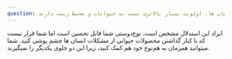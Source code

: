 ```yaml
---
question: مسائل حقوق بشریِ انسان ها، اولویت بسیار بالاتری نسبت به حیوانات و محیط زیست دارند
---
```

ایراد این استدلال مشخص است. نوع‌دوستی شما قابل تحسین است اما شما قرار نیست که با کنار گذاشتن محصولات حیوانی از مشکلات انسان ها چشم پوشی کنید. شما میتوانید همزمان به هم‌نوع خود هم کمک کنید، زیرا این دو جلوی یکدیگر را نمیگیرند.
